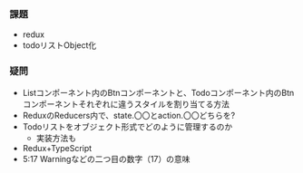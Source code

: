 ### 課題
- redux
- todoリストObject化


### 疑問
- Listコンポーネント内のBtnコンポーネントと、Todoコンポーネント内のBtnコンポーネントそれぞれに違うスタイルを割り当てる方法
- ReduxのReducers内で、state.〇〇とaction.〇〇どちらを?
- Todoリストをオブジェクト形式でどのように管理するのか
    - 実装方法も
- Redux+TypeScript
- 5:17 Warningなどの二つ目の数字（17）の意味
